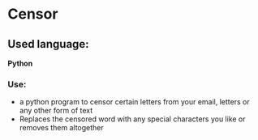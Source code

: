 # Censor
## Used language:
**Python**

### Use:
* a python program to censor certain letters from your email, letters or any other form of text
* Replaces the censored word with any special characters you like or removes them altogether

